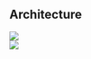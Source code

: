 
## Architecture
<img src="/architecture.png" >
<br />
<img src="/app-celery-communication-diagram.png" >
